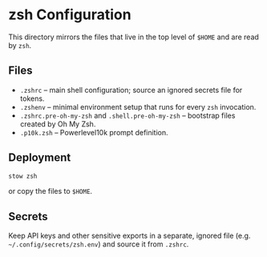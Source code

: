 # zsh Configuration

This directory mirrors the files that live in the top level of `$HOME` and are read by `zsh`.

## Files
- `.zshrc` – main shell configuration; source an ignored secrets file for tokens.
- `.zshenv` – minimal environment setup that runs for every `zsh` invocation.
- `.zshrc.pre-oh-my-zsh` and `.shell.pre-oh-my-zsh` – bootstrap files created by Oh My Zsh.
- `.p10k.zsh` – Powerlevel10k prompt definition.

## Deployment
```sh
stow zsh
```
or copy the files to `$HOME`.

## Secrets
Keep API keys and other sensitive exports in a separate, ignored file (e.g. `~/.config/secrets/zsh.env`) and source it from `.zshrc`.
